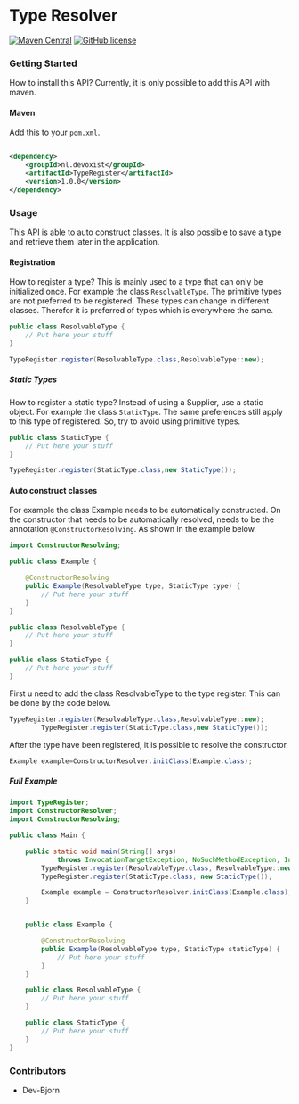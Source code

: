# Type Resolver
[![Maven Central](https://img.shields.io/maven-central/v/nl.devoxist/TypeRegister.svg?label=Maven%20Central)](https://search.maven.org/search?q=g:%22nl.devoxist%22%20AND%20a:%22TypeRegister%22)
[![GitHub license](https://img.shields.io/github/license/Devoxist/TypeRegister)](https://github.com/Devoxist/TypeRegister/blob/master/LICENSE)

### Getting Started

How to install this API? Currently, it is only possible to add this API with maven.

#### Maven

Add this to your `pom.xml`.

```xml

<dependency>
    <groupId>nl.devoxist</groupId>
    <artifactId>TypeRegister</artifactId>
    <version>1.0.0</version>
</dependency>
```

### Usage

This API is able to auto construct classes. It is also possible to save a type and retrieve them later in the
application.

#### Registration

How to register a type? This is mainly used to a type that can only be initialized once. For example the
class `ResolvableType`. The primitive types are not preferred to be registered. These types can change in different
classes. Therefor it is preferred of types which is everywhere the same.

```java
public class ResolvableType {
    // Put here your stuff
}
```

```java 
TypeRegister.register(ResolvableType.class,ResolvableType::new);
```

##### Static Types

How to register a static type? Instead of using a Supplier, use a static object. For example
the class `StaticType`. The same preferences still apply to this type of registered. So,
try to avoid using primitive types.

```java
public class StaticType {
    // Put here your stuff
}
```

```java 
TypeRegister.register(StaticType.class,new StaticType());
```

#### Auto construct classes

For example the class Example needs to be automatically constructed. On the constructor that needs to be automatically
resolved, needs to be the annotation `@ConstructorResolving`. As shown in the example below.

```java
import ConstructorResolving;

public class Example {

    @ConstructorResolving
    public Example(ResolvableType type, StaticType type) {
        // Put here your stuff
    }
}
```

```java
public class ResolvableType {
    // Put here your stuff
}
```

```java
public class StaticType {
    // Put here your stuff
}
```

First u need to add the class ResolvableType to the type register. This can be done by the code below.

```java 
TypeRegister.register(ResolvableType.class,ResolvableType::new);
        TypeRegister.register(StaticType.class,new StaticType());
```

After the type have been registered, it is possible to resolve the constructor.

```java 
Example example=ConstructorResolver.initClass(Example.class);
```

##### Full Example

```java
import TypeRegister;
import ConstructorResolver;
import ConstructorResolving;

public class Main {

    public static void main(String[] args)
            throws InvocationTargetException, NoSuchMethodException, InstantiationException, IllegalAccessException {
        TypeRegister.register(ResolvableType.class, ResolvableType::new);
        TypeRegister.register(StaticType.class, new StaticType());

        Example example = ConstructorResolver.initClass(Example.class);
    }


    public class Example {

        @ConstructorResolving
        public Example(ResolvableType type, StaticType staticType) {
            // Put here your stuff
        }
    }

    public class ResolvableType {
        // Put here your stuff
    }

    public class StaticType {
        // Put here your stuff
    }
}
```

### Contributors

+ Dev-Bjorn
